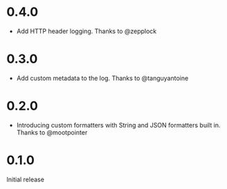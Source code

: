 # 0.4.0

- Add HTTP header logging. Thanks to @zepplock

# 0.3.0

- Add custom metadata to the log. Thanks to @tanguyantoine

# 0.2.0

- Introducing custom formatters with String and JSON formatters built in. Thanks to @mootpointer

# 0.1.0

Initial release
